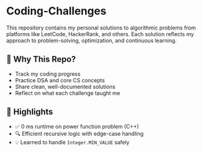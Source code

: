 # Coding-Challenges
This repository contains my personal solutions to algorithmic problems from platforms like LeetCode, HackerRank, and others. Each solution reflects my approach to problem-solving, optimization, and continuous learning.

## 🧠 Why This Repo?

- Track my coding progress
- Practice DSA and core CS concepts
- Share clean, well-documented solutions
- Reflect on what each challenge taught me

## 🚀 Highlights

- ✅ 0 ms runtime on power function problem (C++)
- 🔍 Efficient recursive logic with edge-case handling
- 💡 Learned to handle `Integer.MIN_VALUE` safely


